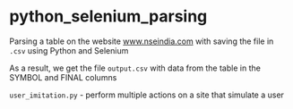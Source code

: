 # python_selenium_parsing

Parsing a table on the website www.nseindia.com with saving the file in `.csv` using Python and Selenium

As a result, we get the file `output.csv` with data from the table in the SYMBOL and FINAL columns

`user_imitation.py` - perform multiple actions on a site that simulate a user

